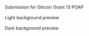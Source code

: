 Submission for Gitcoin Grant 13 POAP
<br><br>
Light background preview<br>
<img href="https://github.com/veronicastevany/Schelling-Point-Virtual-Hackathon/blob/main/POAPGR13/poap-01.jpg">
<br><br>
Dark background preview<br>
<img href="https://github.com/veronicastevany/Schelling-Point-Virtual-Hackathon/blob/main/POAPGR13/poap-02.jpg">


